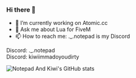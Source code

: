 ### Hi there 👋


- 🔭 I’m currently working on Atomic.cc
- 💬 Ask me about Lua for FiveM
- 📫 How to reach me: ._.notepad is my Discord


Discord: ._.notepad                                                     
Discord: kiwiimmadoyoudirty



![Notepad And Kiwi's GitHub stats](https://github-readme-stats.vercel.app/api?username=npxkiwi&show_icons=true&theme=radical)

